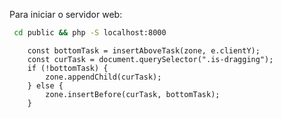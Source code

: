 


Para iniciar o servidor web:
```bash
 cd public && php -S localhost:8000
```

        const bottomTask = insertAboveTask(zone, e.clientY);
        const curTask = document.querySelector(".is-dragging");
        if (!bottomTask) {
            zone.appendChild(curTask);
        } else {
            zone.insertBefore(curTask, bottomTask);
        }